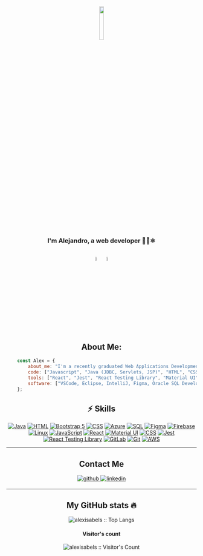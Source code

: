# <div align="center">  <img src="https://i.pinimg.com/originals/be/b5/41/beb541eeb1ee06ba00ef55d5baa60773.gif" align="center" style="width: 15%" />
</div>
 <div align="center"> <h3>I'm Alejandro, a web developer 👨‍💻⚛️ </h3></div>  

<br/>  

<div align="center">
    <img sizes="" src="https://media4.giphy.com/media/eNAsjO55tPbgaor7ma/giphy.gif?cid=6c09b952lp18eyr1qdcfnht9ga91hew6kwsxm4hdkwqyj80h&ep=v1_internal_gif_by_id&rid=giphy.gif&ct=s" align="center" style="width:5%" />
     <img sizes="" src="https://i.imgur.com/0ziiNIV.gif" align="center" style="width: 5%" />

</div>  
<h2 align="center">
    About Me:
</h2>

```javascript
    const Alex = {
        about_me: "I'm a recently graduated Web Applications Development student with a passion for frontend programming.",
        code: ["Javascript", "Java (JDBC, Servlets, JSP)", "HTML", "CSS"],
        tools: ["React", "Jest", "React Testing Library", "Material UI", "Bootstrap", "Firebase", "Azure", "Oracle Cloud", "AWS", "Ubuntu", "Apache", "GitLab", "Git"],
        software: ["VSCode, Eclipse, IntelliJ, Figma, Oracle SQL Developer"],
    };
```
<h2 align="center">
⚡  Skills
</h2>


<div align="center">

[![Java](https://img.shields.io/badge/Java-FF5733?style=for-the-badge&logo=java&logoColor=white)](https://www.oracle.com/java/)
[![HTML](https://img.shields.io/badge/HTML5-FF6F61?style=for-the-badge&logo=html5&logoColor=white)](https://developer.mozilla.org/en-US/docs/Web/HTML)
[![Bootstrap 5](https://img.shields.io/badge/Bootstrap-7952B3?style=for-the-badge&logo=bootstrap&logoColor=white)](https://getbootstrap.com/)
[![CSS](https://img.shields.io/badge/CSS3-1E90FF?style=for-the-badge&logo=css3&logoColor=white)](https://developer.mozilla.org/en-US/docs/Web/CSS)
[![Azure](https://img.shields.io/badge/Azure-0078D4?style=for-the-badge&logo=microsoft-azure&logoColor=white)](https://azure.microsoft.com/)
[![SQL](https://img.shields.io/badge/SQL-FF6347?style=for-the-badge&logo=sql&logoColor=white)](https://www.w3schools.com/sql/)
[![Figma](https://img.shields.io/badge/Figma-F24E1E?style=for-the-badge&logo=figma&logoColor=white)](https://www.figma.com/)
[![Firebase](https://img.shields.io/badge/Firebase-FFCA28?style=for-the-badge&logo=firebase&logoColor=white)](https://www.firebase.com/)
[![Linux](https://img.shields.io/badge/Linux-FCC624?style=for-the-badge&logo=linux&logoColor=black)](https://www.linux.org/)
[![JavaScript](https://img.shields.io/badge/JavaScript-F7DF1E?style=for-the-badge&logo=javascript&logoColor=black)](https://developer.mozilla.org/en-US/docs/Web/JavaScript)
[![React](https://img.shields.io/badge/React-61DAFB?style=for-the-badge&logo=react&logoColor=black)](https://reactjs.org/)
[![Material UI](https://img.shields.io/badge/Material_UI-0081CB?style=for-the-badge&logo=material-ui&logoColor=white)](https://mui.com/)
[![CSS](https://img.shields.io/badge/CSS3-1572B6?style=for-the-badge&logo=css3&logoColor=white)](https://developer.mozilla.org/en-US/docs/Web/CSS)
[![Jest](https://img.shields.io/badge/Jest-C21325?style=for-the-badge&logo=jest&logoColor=white)](https://jestjs.io/)
[![React Testing Library](https://img.shields.io/badge/React_Testing_Library-20232A?style=for-the-badge&logo=testing-library&logoColor=61DAFB)](https://testing-library.com/)
[![GitLab](https://img.shields.io/badge/GitLab-FCA121?style=for-the-badge&logo=gitlab&logoColor=white)](https://gitlab.com/)
[![Git](https://img.shields.io/badge/Git-F05032?style=for-the-badge&logo=git&logoColor=white)](https://git-scm.com/)
[![AWS](https://img.shields.io/badge/AWS-232F3E?style=for-the-badge&logo=amazon-aws&logoColor=white)](https://aws.amazon.com/)
</div>

--- 

<h2 align="center">
    Contact Me
</h2>  
<div align="center">
<a href="https://github.com/alexisabels" target="_blank">
<img src=https://img.shields.io/badge/github-%2324292e.svg?&style=for-the-badge&logo=github&logoColor=white alt=github style="margin-bottom: 5px;" />
</a>
<a href="https://linkedin.com/in/alexisabel" target="_blank">
<img src=https://img.shields.io/badge/linkedin-%231E77B5.svg?&style=for-the-badge&logo=linkedin&logoColor=white alt=linkedin style="margin-bottom: 5px;" />
</a> 
</div>  
  

--- 


<h2 align="center">
    My GitHub stats 🔥
</h2>
<p align="center"><img src="https://github-readme-stats.vercel.app/api/top-langs/?username=alexisabels&langs_count=10&theme=tokyonight&layout=compact" alt="alexisabels :: Top Langs" />
<h4 align="center">Visitor's count</h4>
<p align="center"><img src="https://profile-counter.glitch.me/{alexisabels}/count.svg" alt="alexisabels :: Visitor's Count" /></p></p>
